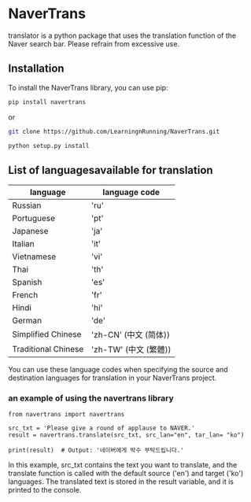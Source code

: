 # NaverTrans

translator is a python package that uses the translation function of the Naver search bar. Please refrain from excessive use. 


## Installation

To install the NaverTrans library, you can use pip:

```bash
pip install navertrans
```

or

```bash
git clone https://github.com/LearningnRunning/NaverTrans.git

python setup.py install
```

## List of languages ​​available for translation

|language|language code|
|-------|--------|
|Russian | 'ru'|
|Portuguese | 'pt'|
|Japanese | 'ja'|
|Italian | 'it'|
|Vietnamese | 'vi'|
|Thai | 'th'|
|Spanish | 'es'|
|French | 'fr'|
|Hindi | 'hi'|
|German | 'de'|
|Simplified Chinese | 'zh-CN' (中文 (简体))|
|Traditional Chinese | 'zh-TW' (中文 (繁體))|

You can use these language codes when specifying the source and destination languages for translation in your NaverTrans project.

### an example of using the navertrans library
```
from navertrans import navertrans

src_txt = 'Please give a round of applause to NAVER.'
result = navertrans.translate(src_txt, src_lan="en", tar_lan= "ko")

print(result)  # Output: '네이버에게 박수 부탁드립니다.'
```

In this example, src_txt contains the text you want to translate, and the translate function is called with the default source ('en') and target ('ko') languages. The translated text is stored in the result variable, and it is printed to the console.